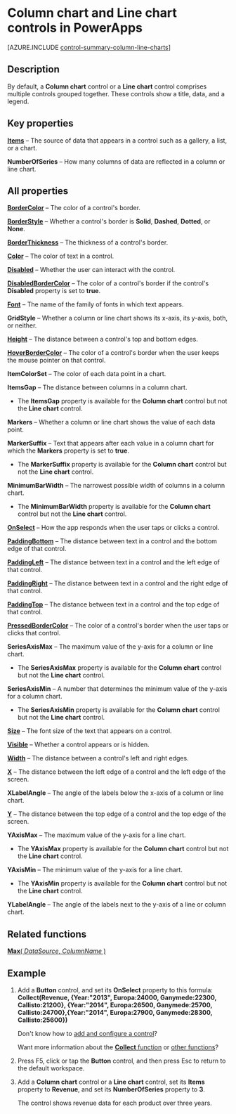 <properties
    pageTitle="Column chart control and Line chart control: reference | Microsoft PowerApps"
    description="Information, including properties and examples, about Column chart controls and Line chart controls"
    services=""
    suite="powerapps"
    documentationCenter="na"
    authors="aftowen"
    manager="erikre"
    editor=""
    tags=""/>

<tags
   ms.service="powerapps"
   ms.devlang="na"
   ms.topic="article"
   ms.tgt_pltfrm="na"
   ms.workload="na"
   ms.date="03/11/2016"
   ms.author="anneta"/>

# Column chart and Line chart controls in PowerApps #
[AZURE.INCLUDE [control-summary-column-line-charts](../../includes/control-summary-column-line-charts.md)]

## Description ##
By default, a **Column chart** control or a **Line chart** control comprises multiple controls grouped together. These controls show a title, data, and a legend.

## Key properties ##

[**Items**](properties\properties-core.md) – The source of data that appears in a control such as a gallery, a list, or a chart.

**NumberOfSeries** – How many columns of data are reflected in a column or line chart.

## All properties ##

[**BorderColor**](properties\properties-color-border.md) – The color of a control's border.

[**BorderStyle**](properties\properties-size-location.md) – Whether a control's border is **Solid**, **Dashed**, **Dotted**, or **None**.

[**BorderThickness**](properties\properties-size-location.md) – The thickness of a control's border.

[**Color**](properties\properties-color-border.md) – The color of text in a control.

[**Disabled**](properties\properties-core.md) – Whether the user can interact with the control.

[**DisabledBorderColor**](properties\properties-color-border.md) – The color of a control's border if the control's **Disabled** property is set to **true**.

[**Font**](properties\properties-text.md) – The name of the family of fonts in which text appears.

**GridStyle** – Whether a column or line chart shows its x-axis, its y-axis, both, or neither.

[**Height**](properties\properties-size-location.md) – The distance between a control's top and bottom edges.

[**HoverBorderColor**](properties\properties-color-border.md) – The color of a control's border when the user keeps the mouse pointer on that control.

**ItemColorSet** – The color of each data point in a chart.

**ItemsGap** – The distance between columns in a column chart.

- The **ItemsGap** property is available for the **Column chart** control but not the **Line chart** control.

**Markers** – Whether a column or line chart shows the value of each data point.

**MarkerSuffix** – Text that appears after each value in a column chart for which the **Markers** property is set to **true**.

- The **MarkerSuffix** property is available for the **Column chart** control but not the **Line chart** control.

**MinimumBarWidth** – The narrowest possible width of columns in a column chart.

- The **MinimumBarWidth** property is available for the **Column chart** control but not the **Line chart** control.

[**OnSelect**](properties\properties-core.md) – How the app responds when the user taps or clicks a control.

[**PaddingBottom**](properties\properties-size-location.md) – The distance between text in a control and the bottom edge of that control.

[**PaddingLeft**](properties\properties-size-location.md) – The distance between text in a control and the left edge of that control.

[**PaddingRight**](properties\properties-size-location.md) – The distance between text in a control and the right edge of that control.

[**PaddingTop**](properties\properties-size-location.md) – The distance between text in a control and the top edge of that control.

[**PressedBorderColor**](properties\properties-color-border.md) – The color of a control's border when the user taps or clicks that control.

**SeriesAxisMax** – The maximum value of the y-axis for a column or line chart.

- The **SeriesAxisMax** property is available for the **Column chart** control but not the **Line chart** control.

**SeriesAxisMin** – A number that determines the minimum value of the y-axis for a column chart.

- The **SeriesAxisMin** property is available for the **Column chart** control but not the **Line chart** control.

[**Size**](properties\properties-text.md) – The font size of the text that appears on a control.

[**Visible**](properties\properties-core.md) – Whether a control appears or is hidden.

[**Width**](properties\properties-size-location.md) – The distance between a control's left and right edges.

[**X**](properties\properties-size-location.md) – The distance between the left edge of a control and the left edge of the screen.

**XLabelAngle** – The angle of the labels below the x-axis of a column or line chart.

[**Y**](properties\properties-size-location.md) – The distance between the top edge of a control and the top edge of the screen.

**YAxisMax** – The maximum value of the y-axis for a line chart.

- The **YAxisMax** property is available for the **Column chart** control but not the **Line chart** control.

**YAxisMin** – The minimum value of the y-axis for a line chart.

- The **YAxisMin** property is available for the **Column chart** control but not the **Line chart** control.

**YLabelAngle** – The angle of the labels next to the y-axis of a line or column chart.

## Related functions ##

[**Max**( *DataSource*, *ColumnName* )](function-aggregates.md)

## Example ##
1. Add a **Button** control, and set its **OnSelect** property to this formula:<br>
**Collect(Revenue, {Year:"2013", Europa:24000, Ganymede:22300, Callisto:21200}, {Year:"2014", Europa:26500, Ganymede:25700, Callisto:24700},{Year:"2014", Europa:27900, Ganymede:28300, Callisto:25600})**

	Don't know how to [add and configure a control](add-configure-controls.md)?

	Want more information about the [**Collect** function](function-clear-collect-clearcollect.md) or [other functions](formula-reference.md)?

1. Press F5, click or tap the **Button** control, and then press Esc to return to the default workspace.

1. Add a **Column chart** control or a **Line chart** control, set its **Items** property to **Revenue**, and set its **NumberOfSeries** property to **3**.

	The control shows revenue data for each product over three years.
